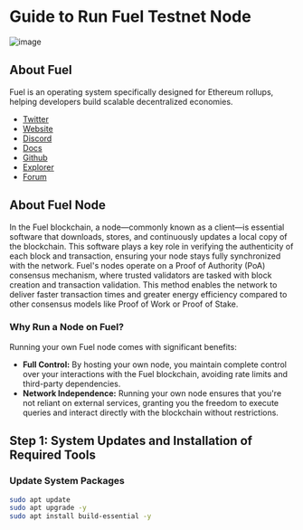 # Guide to Run Fuel Testnet Node

![image](https://github.com/user-attachments/assets/1c677355-1bd4-4cdf-9ef9-554635835259)


## About Fuel
Fuel is an operating system specifically designed for Ethereum rollups, helping developers build scalable decentralized economies.
* [Twitter](https://twitter.com/fuel_network)
* [Website](https://fuel.network/)
* [Discord](https://discord.com/invite/xfpK4Pe)
* [Docs](https://docs.fuel.network/)
* [Github](https://github.com/FuelLabs)
* [Explorer](https://app.fuel.network/)
* [Forum](https://forum.fuel.network/)

## About Fuel Node

In the Fuel blockchain, a node—commonly known as a client—is essential software that downloads, stores, and continuously updates a local copy of the blockchain. This software plays a key role in verifying the authenticity of each block and transaction, ensuring your node stays fully synchronized with the network. Fuel's nodes operate on a Proof of Authority (PoA) consensus mechanism, where trusted validators are tasked with block creation and transaction validation. This method enables the network to deliver faster transaction times and greater energy efficiency compared to other consensus models like Proof of Work or Proof of Stake.

### Why Run a Node on Fuel?

Running your own Fuel node comes with significant benefits:

- **Full Control:** By hosting your own node, you maintain complete control over your interactions with the Fuel blockchain, avoiding rate limits and third-party dependencies.
- **Network Independence:** Running your own node ensures that you're not reliant on external services, granting you the freedom to execute queries and interact directly with the blockchain without restrictions.

## Step 1: System Updates and Installation of Required Tools

### Update System Packages
```bash
sudo apt update
sudo apt upgrade -y
sudo apt install build-essential -y
```
